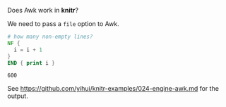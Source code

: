 Does Awk work in **knitr**?

We need to pass a `file` option to Awk.


```awk
# how many non-empty lines?
NF {
  i = i + 1
}
END { print i }
```

```
600
```



See https://github.com/yihui/knitr-examples/024-engine-awk.md for the output.

